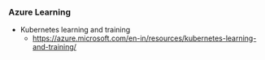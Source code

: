 ### Azure Learning

 - Kubernetes learning and training
    - https://azure.microsoft.com/en-in/resources/kubernetes-learning-and-training/